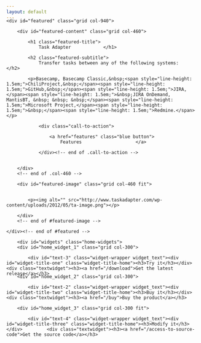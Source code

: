 ```yaml
---
layout: default
---
```


<div id="wrapper" style=" background-color: transparent;
    border: none;
    margin: -20px 0px;
    padding: 0;
">

	<div id="featured" class="grid col-940">

		<div id="featured-content" class="grid col-460">

			<h1 class="featured-title">
				Task Adapter			</h1>

			<h2 class="featured-subtitle">
				Transfer tasks between any of the following systems:			</h2>

			<p>Basecamp, Basecamp Classic,&nbsp;<span style="line-height: 1.5em;">ChiliProject,&nbsp;</span><span style="line-height: 1.5em;">GitHub,&nbsp;</span><span style="line-height: 1.5em;">JIRA,</span><span style="line-height: 1.5em;">&nbsp;JIRA OnDemand, MantisBT, &nbsp; &nbsp; &nbsp;</span><span style="line-height: 1.5em;">Microsoft Project,</span><span style="line-height: 1.5em;">&nbsp;</span><span style="line-height: 1.5em;">Redmine.</span></p>

				<div class="call-to-action">

					<a href="features" class="blue button">
						Features					</a>

				</div><!-- end of .call-to-action -->

			
		</div>
		<!-- end of .col-460 -->

		<div id="featured-image" class="grid col-460 fit">

			
			<p><img alt="" src="http://www.taskadapter.com/wp-content/uploads/2012/05/ta-image.png"></p>

		</div>
		<!-- end of #featured-image -->

	</div><!-- end of #featured -->

		<div id="widgets" class="home-widgets">
		<div id="home_widget_1" class="grid col-300">
			
			<div id="text-3" class="widget-wrapper widget_text"><div id="widget-title-one" class="widget-title-home"><h3>Try it</h3></div>			<div class="textwidget"><h3><a href="/download">Get the latest release</a></h3>
</div>
		</div>
					</div>
		<!-- end of .col-300 -->

		<div id="home_widget_2" class="grid col-300">
			
			<div id="text-2" class="widget-wrapper widget_text"><div id="widget-title-two" class="widget-title-home"><h3>Buy it</h3></div>			<div class="textwidget"><h3><a href="/buy">Buy the product</a></h3>
</div>
		</div>
					</div>
		<!-- end of .col-300 -->

		<div id="home_widget_3" class="grid col-300 fit">
			
			<div id="text-4" class="widget-wrapper widget_text"><div id="widget-title-three" class="widget-title-home"><h3>Modify it</h3></div>			<div class="textwidget"><h3><a href="/access-to-source-code">Get the source code</a></h3>
</div>
		</div>
					</div>
		<!-- end of .col-300 fit -->
	</div><!-- end of #widgets -->
</div>